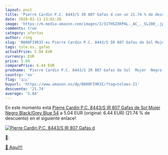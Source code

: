 ```yaml
---
layout: post
title: 'Pierre Cardin P.C. 8443/S IR 807 Gafas d con un 21.74 % de descuento'
date: 2020-02-13 13:03:20
image: 'https://m.media-amazon.com/images/I/31TH5ZXKPAL._AC_._SL200_.jpg'
comments: true
category: ofertas
author: ring
slug: 'B000FI9R3I-es Pierre Cardin P.C. 8443/S IR 807 Gafas de Sol Mujer Negro...'
tags: tole.es, gafas
actualPrice: 5.04 EUR
currency: EUR
price: 5.04
comparePrice: 6.44 EUR
prodname: 'Pierre Cardin P.C. 8443/S IR 807 Gafas de Sol  Mujer  Negro  Black/Grey Blue   54'
country: 'es'
flag: '🇪🇸'
buyurl: 'https://www.amazon.es/dp/B000FI9R3I/?tag=tolees-21'
descuento: '21.74'
average: '5.04'
---
```


En este momento está [Pierre Cardin P.C. 8443/S IR 807 Gafas de Sol  Mujer  Negro  Black/Grey Blue   54](https://www.amazon.es/dp/B000FI9R3I/?tag=tolees-21) a 5.04 EUR (original: 6.44 EUR) (21.74 %  de descuento) en el siguiente enlace!

[![Pierre Cardin P.C. 8443/S IR 807 Gafas d](https://m.media-amazon.com/images/I/31TH5ZXKPAL._AC_._SL200_.jpg)](https://www.amazon.es/dp/B000FI9R3I/?tag=tolees-21)

🔎:


[🛒 Aquí!!!](https://www.amazon.es/dp/B000FI9R3I/?tag=tolees-21)
